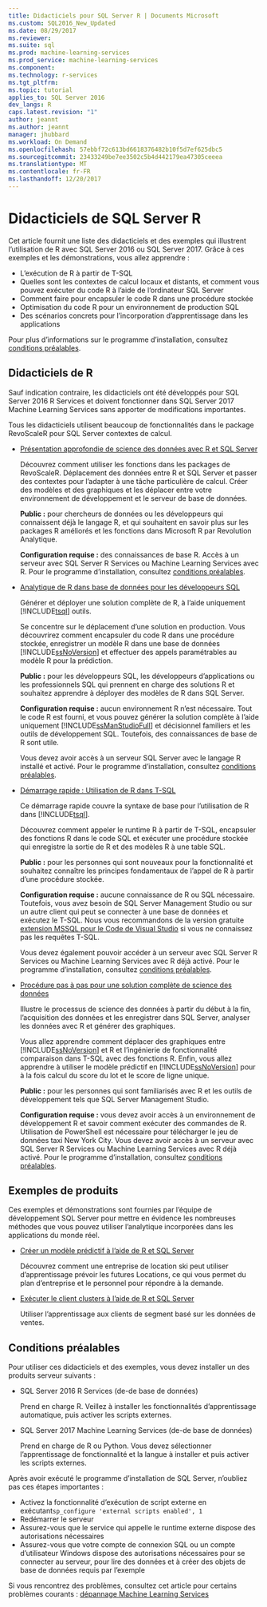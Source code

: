 ```yaml
---
title: Didacticiels pour SQL Server R | Documents Microsoft
ms.custom: SQL2016_New_Updated
ms.date: 08/29/2017
ms.reviewer: 
ms.suite: sql
ms.prod: machine-learning-services
ms.prod_service: machine-learning-services
ms.component: 
ms.technology: r-services
ms.tgt_pltfrm: 
ms.topic: tutorial
applies_to: SQL Server 2016
dev_langs: R
caps.latest.revision: "1"
author: jeannt
ms.author: jeannt
manager: jhubbard
ms.workload: On Demand
ms.openlocfilehash: 57ebbf72c613bd6618376482b10f5d7ef625dbc5
ms.sourcegitcommit: 23433249be7ee3502c5b4d442179ea47305ceeea
ms.translationtype: MT
ms.contentlocale: fr-FR
ms.lasthandoff: 12/20/2017
---
```

# <a name="sql-server-r-tutorials"></a>Didacticiels de SQL Server R

Cet article fournit une liste des didacticiels et des exemples qui illustrent l’utilisation de R avec SQL Server 2016 ou SQL Server 2017. Grâce à ces exemples et les démonstrations, vous allez apprendre :

+ L’exécution de R à partir de T-SQL
+ Quelles sont les contextes de calcul locaux et distants, et comment vous pouvez exécuter du code R à l’aide de l’ordinateur SQL Server
+ Comment faire pour encapsuler le code R dans une procédure stockée
+ Optimisation du code R pour un environnement de production SQL
+ Des scénarios concrets pour l’incorporation d’apprentissage dans les applications

Pour plus d’informations sur le programme d’installation, consultez [conditions préalables](#bkmk_Prerequisites).

## <a name="bkmk_sqltutorials"></a>Didacticiels de R

Sauf indication contraire, les didacticiels ont été développés pour SQL Server 2016 R Services et doivent fonctionner dans SQL Server 2017 Machine Learning Services sans apporter de modifications importantes.

Tous les didacticiels utilisent beaucoup de fonctionnalités dans le package RevoScaleR pour SQL Server contextes de calcul.

+ [Présentation approfondie de science des données avec R et SQL Server](../tutorials/deepdive-data-science-deep-dive-using-the-revoscaler-packages.md)

  Découvrez comment utiliser les fonctions dans les packages de RevoScaleR. Déplacement des données entre R et SQL Server et passer des contextes pour l’adapter à une tâche particulière de calcul. Créer des modèles et des graphiques et les déplacer entre votre environnement de développement et le serveur de base de données.

  **Public :** pour chercheurs de données ou les développeurs qui connaissent déjà le langage R, et qui souhaitent en savoir plus sur les packages R améliorés et les fonctions dans Microsoft R par Revolution Analytique.

  **Configuration requise :** des connaissances de base R. Accès à un serveur avec SQL Server R Services ou Machine Learning Services avec R. Pour le programme d’installation, consultez [conditions préalables](#bkmk_Prerequisites).

+ [Analytique de R dans base de données pour les développeurs SQL](../tutorials/sqldev-in-database-r-for-sql-developers.md)

  Générer et déployer une solution complète de R, à l’aide uniquement [!INCLUDE[tsql](../../includes/tsql-md.md)] outils.

  Se concentre sur le déplacement d’une solution en production. Vous découvrirez comment encapsuler du code R dans une procédure stockée, enregistrer un modèle R dans une base de données [!INCLUDE[ssNoVersion](../../includes/ssnoversion-md.md)] et effectuer des appels paramétrables au modèle R pour la prédiction.

  **Public :** pour les développeurs SQL, les développeurs d’applications ou les professionnels SQL qui prennent en charge des solutions R et souhaitez apprendre à déployer des modèles de R dans SQL Server.

  **Configuration requise :** aucun environnement R n’est nécessaire. Tout le code R est fourni, et vous pouvez générer la solution complète à l’aide uniquement [!INCLUDE[ssManStudioFull](../../includes/ssmanstudiofull-md.md)] et décisionnel familiers et les outils de développement SQL. Toutefois, des connaissances de base de R sont utile.

  Vous devez avoir accès à un serveur SQL Server avec le langage R installé et activé. Pour le programme d’installation, consultez [conditions préalables](#bkmk_Prerequisites).

+ [Démarrage rapide : Utilisation de R dans T-SQL](../tutorials/rtsql-using-r-code-in-transact-sql-quickstart.md)

  Ce démarrage rapide couvre la syntaxe de base pour l’utilisation de R dans [!INCLUDE[tsql](../../includes/tsql-md.md)].

  Découvrez comment appeler le runtime R à partir de T-SQL, encapsuler des fonctions R dans le code SQL et exécuter une procédure stockée qui enregistre la sortie de R et des modèles R à une table SQL.

  **Public :** pour les personnes qui sont nouveaux pour la fonctionnalité et souhaitez connaître les principes fondamentaux de l’appel de R à partir d’une procédure stockée.

  **Configuration requise :** aucune connaissance de R ou SQL nécessaire. Toutefois, vous avez besoin de SQL Server Management Studio ou sur un autre client qui peut se connecter à une base de données et exécutez le T-SQL. Nous vous recommandons de la version gratuite [extension MSSQL pour le Code de Visual Studio](https://marketplace.visualstudio.com/items?itemName=ms-mssql.mssql) si vous ne connaissez pas les requêtes T-SQL.

  Vous devez également pouvoir accéder à un serveur avec SQL Server R Services ou Machine Learning Services avec R déjà activé. Pour le programme d’installation, consultez [conditions préalables](#bkmk_Prerequisites).

+ [Procédure pas à pas pour une solution complète de science des données](../tutorials/walkthrough-data-science-end-to-end-walkthrough.md)

  Illustre le processus de science des données à partir du début à la fin, l’acquisition des données et les enregistrer dans SQL Server, analyser les données avec R et générer des graphiques.

  Vous allez apprendre comment déplacer des graphiques entre [!INCLUDE[ssNoVersion](../../includes/ssnoversion-md.md)] et R et l’ingénierie de fonctionnalité comparaison dans T-SQL avec des fonctions R. Enfin, vous allez apprendre à utiliser le modèle prédictif en [!INCLUDE[ssNoVersion](../../includes/ssnoversion-md.md)] pour à la fois calcul du score du lot et le score de ligne unique.

  **Public :** pour les personnes qui sont familiarisés avec R et les outils de développement tels que SQL Server Management Studio.

  **Configuration requise :** vous devez avoir accès à un environnement de développement R et savoir comment exécuter des commandes de R. Utilisation de PowerShell est nécessaire pour télécharger le jeu de données taxi New York City. Vous devez avoir accès à un serveur avec SQL Server R Services ou Machine Learning Services avec R déjà activé. Pour le programme d’installation, consultez [conditions préalables](#bkmk_Prerequisites).

## <a name ="bkmk_samples"></a>Exemples de produits

Ces exemples et démonstrations sont fournies par l’équipe de développement SQL Server pour mettre en évidence les nombreuses méthodes que vous pouvez utiliser l’analytique incorporées dans les applications du monde réel.

+ [Créer un modèle prédictif à l’aide de R et SQL Server](https://microsoft.github.io/sql-ml-tutorials/R/rentalprediction)

  Découvrez comment une entreprise de location ski peut utiliser d’apprentissage prévoir les futures Locations, ce qui vous permet du plan d’entreprise et le personnel pour répondre à la demande.

+ [Exécuter le client clusters à l’aide de R et SQL Server](https://microsoft.github.io/sql-ml-tutorials/R/customerclustering/)

  Utiliser l’apprentissage aux clients de segment basé sur les données de ventes.

## <a name="bkmk_Prerequisites"></a>Conditions préalables

Pour utiliser ces didacticiels et des exemples, vous devez installer un des produits serveur suivants :

+ SQL Server 2016 R Services (de-de base de données)
  
  Prend en charge R. Veillez à installer les fonctionnalités d’apprentissage automatique, puis activer les scripts externes.

+ SQL Server 2017 Machine Learning Services (de-de base de données)
  
  Prend en charge de R ou Python. Vous devez sélectionner l’apprentissage de fonctionnalité et la langue à installer et puis activer les scripts externes.

Après avoir exécuté le programme d’installation de SQL Server, n’oubliez pas ces étapes importantes :

+ Activez la fonctionnalité d’exécution de script externe en exécutant`sp_configure 'external scripts enabled', 1`
+ Redémarrer le serveur
+ Assurez-vous que le service qui appelle le runtime externe dispose des autorisations nécessaires
+ Assurez-vous que votre compte de connexion SQL ou un compte d’utilisateur Windows dispose des autorisations nécessaires pour se connecter au serveur, pour lire des données et à créer des objets de base de données requis par l’exemple

Si vous rencontrez des problèmes, consultez cet article pour certains problèmes courants : [dépannage Machine Learning Services](../machine-learning-troubleshooting-faq.md)
